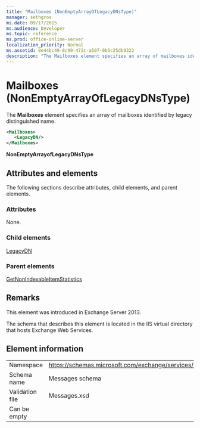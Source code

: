 ```yaml
---
title: "Mailboxes (NonEmptyArrayOfLegacyDNsType)"
manager: sethgros
ms.date: 09/17/2015
ms.audience: Developer
ms.topic: reference
ms.prod: office-online-server
localization_priority: Normal
ms.assetid: 8e44bc49-8c99-472c-a507-0b5c25db9322
description: "The Mailboxes element specifies an array of mailboxes identified by legacy distinguished name."
---
```


# Mailboxes (NonEmptyArrayOfLegacyDNsType)

The **Mailboxes** element specifies an array of mailboxes identified by legacy distinguished name. 
  
```XML
<Mailboxes>
   <LegacyDN/>
</Mailboxes>
```

**NonEmptyArrayofLegacyDNsType**

## Attributes and elements

The following sections describe attributes, child elements, and parent elements.
  
### Attributes

None.
  
### Child elements

[LegacyDN](legacydn.md)
  
### Parent elements

[GetNonIndexableItemStatistics](getnonindexableitemstatistics.md)
  
## Remarks

This element was introduced in Exchange Server 2013.
  
The schema that describes this element is located in the IIS virtual directory that hosts Exchange Web Services.
  
## Element information

|||
|:-----|:-----|
|Namespace  <br/> |https://schemas.microsoft.com/exchange/services/2006/messages  <br/> |
|Schema name  <br/> |Messages schema  <br/> |
|Validation file  <br/> |Messages.xsd  <br/> |
|Can be empty  <br/> ||
   

